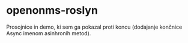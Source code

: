 openonms-roslyn
===============

Prosojnice in demo, ki sem ga pokazal proti koncu (dodajanje končnice Async imenom asinhronih metod).
